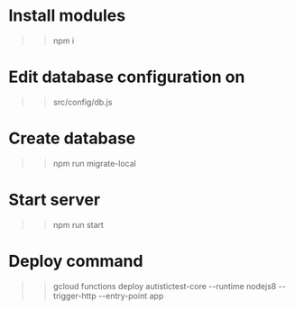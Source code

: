 # Install modules
>> npm i 

# Edit database configuration on 
>> src/config/db.js

# Create database 
>> npm run migrate-local

# Start server
>> npm run start

# Deploy command 
>> gcloud functions deploy autistictest-core --runtime nodejs8 --trigger-http --entry-point app